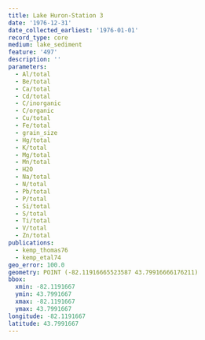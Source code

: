 ```yaml
---
title: Lake Huron-Station 3
date: '1976-12-31'
date_collected_earliest: '1976-01-01'
record_type: core
medium: lake_sediment
feature: '497'
description: ''
parameters:
  - Al/total
  - Be/total
  - Ca/total
  - Cd/total
  - C/inorganic
  - C/organic
  - Cu/total
  - Fe/total
  - grain_size
  - Hg/total
  - K/total
  - Mg/total
  - Mn/total
  - H2O
  - Na/total
  - N/total
  - Pb/total
  - P/total
  - Si/total
  - S/total
  - Ti/total
  - V/total
  - Zn/total
publications:
  - kemp_thomas76
  - kemp_etal74
geo_error: 100.0
geometry: POINT (-82.11916665523587 43.79916666176211)
bbox:
  xmin: -82.1191667
  ymin: 43.7991667
  xmax: -82.1191667
  ymax: 43.7991667
longitude: -82.1191667
latitude: 43.7991667
---
```

